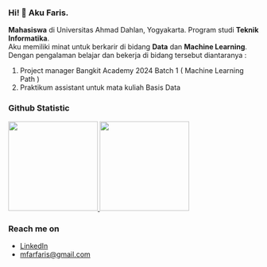 ### Hi! 👋 Aku Faris.

**Mahasiswa** di Universitas Ahmad Dahlan, Yogyakarta. Program studi **Teknik Informatika**.<br>
Aku memiliki minat untuk berkarir di bidang **Data** dan **Machine Learning**. Dengan pengalaman belajar dan bekerja di bidang tersebut diantaranya :
1. Project manager Bangkit Academy 2024 Batch 1 ( Machine Learning Path )
2. Praktikum assistant untuk mata kuliah Basis Data

### Github Statistic
<p align="left">
<a href="https://github.com/ArmFriiz">
  <img height="180em" src="https://github-readme-stats-eight-theta.vercel.app/api?username=ArmFriiz&show_icons=true&theme=algolia&include_all_commits=true&count_private=true"/>
  <img height="180em" src="https://github-readme-stats-eight-theta.vercel.app/api/top-langs/?username=ArmFriiz&layout=compact&langs_count=8&theme=algolia"/>
</a>
</p>

### Reach me on
- <a href="https://www.linkedin.com/in/m-faris-akbar-/">LinkedIn</a>
- mfarfaris@gmail.com

